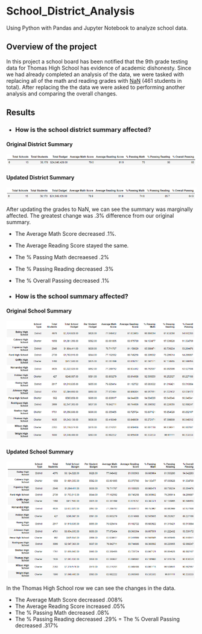 # School_District_Analysis
Using Python with Pandas and Jupyter Notebook to analyze school data.

## Overview of the project
In this project a school board has been notified that the 9th grade testing data for Thomas High School has evidence of academic dishonesty. Since we had already completed an analysis of the data, we were tasked with replacing all of the math and reading grades with [NaN](https://pandas.pydata.org/docs/user_guide/missing_data.html) (461 students in total). After replacing the the data we were asked to performing another analysis and comparing the overall changes.

## Results

- ### How is the school district summary affected?

#### Original District Summary
![Old district summary](/Resources/old_district_summary.PNG)

#### Updated District Summary
![Updated District Summary](/Resources/new_district_summary.PNG)

After updating the grades to NaN, we can see the summary was marginally affected. The greatest change was .3% difference from our original summary.
- The Average Math Score decreased .1%.
- The Average Reading Score stayed the same.
- The % Passing Math decreaesed .2%
- The % Passing Reading decreased .3%
- The % Overall Passing decreased .1%


- ### How is the school summary affected?

#### Original School Summary
![Old School Summary](/Resources/old_school_summary.PNG)

#### Updated School Summary
![Updated School Summary](/Resources/new_school_summary.PNG)

In the Thomas High School row we can see the changes in the data.

- The Average Math Score decreased .008%
- The Average Reading Score increased .05%
- The % Passing Math decreased .08%
- The % Passing Reading decreased .29%
= The % Overall Passing decreased .317%